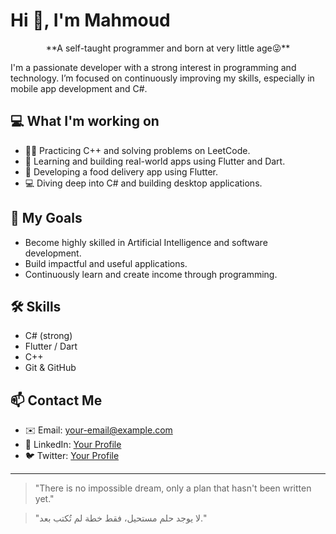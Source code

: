 # Hi 👋, I'm Mahmoud 
<div align="center">
**A self-taught programmer and born at very little age😜**
</div>

  
I'm a passionate developer with a strong interest in programming and technology. I’m focused on continuously improving my skills, especially in mobile app development and C#.

## 💻 What I'm working on
- 👨‍💻 Practicing C++ and solving problems on LeetCode.
- 🧠 Learning and building real-world apps using Flutter and Dart.
- 💪 Developing a food delivery app using Flutter.
- 💻 Diving deep into C# and building desktop applications.

## 🎯 My Goals
- Become highly skilled in Artificial Intelligence and software development.
- Build impactful and useful applications.
- Continuously learn and create income through programming.

## 🛠️ Skills
- C# (strong)
- Flutter / Dart
- C++
- Git & GitHub

## 📫 Contact Me
- ✉️ Email: your-email@example.com
- 💼 LinkedIn: [Your Profile](https://linkedin.com/)
- 🐦 Twitter: [Your Profile](https://twitter.com/)

---

> "There is no impossible dream, only a plan that hasn't been written yet."


> "لا يوجد حلم مستحيل، فقط خطة لم تُكتب بعد."

